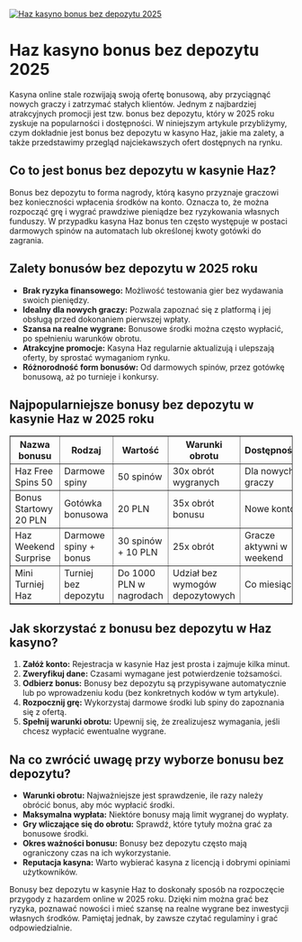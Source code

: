 [![Haz kasyno bonus bez depozytu 2025](https://123-caf.pages.dev/gitsignup.png)](https://vrmoo.ru/Bt82HjjY)

<h1>Haz kasyno bonus bez depozytu 2025</h1> <p>Kasyna online stale rozwijają swoją ofertę bonusową, aby przyciągnąć nowych graczy i zatrzymać stałych klientów. Jednym z najbardziej atrakcyjnych promocji jest tzw. bonus bez depozytu, który w 2025 roku zyskuje na popularności i dostępności. W niniejszym artykule przybliżymy, czym dokładnie jest bonus bez depozytu w kasyno Haz, jakie ma zalety, a także przedstawimy przegląd najciekawszych ofert dostępnych na rynku.</p>  <h2>Co to jest bonus bez depozytu w kasynie Haz?</h2> <p>Bonus bez depozytu to forma nagrody, którą kasyno przyznaje graczowi bez konieczności wpłacenia środków na konto. Oznacza to, że można rozpocząć grę i wygrać prawdziwe pieniądze bez ryzykowania własnych funduszy. W przypadku kasyna Haz bonus ten często występuje w postaci darmowych spinów na automatach lub określonej kwoty gotówki do zagrania.</p>  <h2>Zalety bonusów bez depozytu w 2025 roku</h2> <ul>   <li><strong>Brak ryzyka finansowego:</strong> Możliwość testowania gier bez wydawania swoich pieniędzy.</li>   <li><strong>Idealny dla nowych graczy:</strong> Pozwala zapoznać się z platformą i jej obsługą przed dokonaniem pierwszej wpłaty.</li>   <li><strong>Szansa na realne wygrane:</strong> Bonusowe środki można często wypłacić, po spełnieniu warunków obrotu.</li>   <li><strong>Atrakcyjne promocje:</strong> Kasyna Haz regularnie aktualizują i ulepszają oferty, by sprostać wymaganiom rynku.</li>   <li><strong>Różnorodność form bonusów:</strong> Od darmowych spinów, przez gotówkę bonusową, aż po turnieje i konkursy.</li> </ul>  <h2>Najpopularniejsze bonusy bez depozytu w kasynie Haz w 2025 roku</h2> <table border="1" cellpadding="8" cellspacing="0" style="border-collapse: collapse; width: 100%;">   <thead>     <tr>       <th>Nazwa bonusu</th>       <th>Rodzaj</th>       <th>Wartość</th>       <th>Warunki obrotu</th>       <th>Dostępność</th>     </tr>   </thead>   <tbody>     <tr>       <td>Haz Free Spins 50</td>       <td>Darmowe spiny</td>       <td>50 spinów</td>       <td>30x obrót wygranych</td>       <td>Dla nowych graczy</td>     </tr>     <tr>       <td>Bonus Startowy 20 PLN</td>       <td>Gotówka bonusowa</td>       <td>20 PLN</td>       <td>35x obrót bonusu</td>       <td>Nowe konto</td>     </tr>     <tr>       <td>Haz Weekend Surprise</td>       <td>Darmowe spiny + bonus</td>       <td>30 spinów + 10 PLN</td>       <td>25x obrót</td>       <td>Gracze aktywni w weekend</td>     </tr>     <tr>       <td>Mini Turniej Haz</td>       <td>Turniej bez depozytu</td>       <td>Do 1000 PLN w nagrodach</td>       <td>Udział bez wymogów depozytowych</td>       <td>Co miesiąc</td>     </tr>   </tbody> </table>  <h2>Jak skorzystać z bonusu bez depozytu w Haz kasyno?</h2> <ol>   <li><strong>Załóż konto:</strong> Rejestracja w kasynie Haz jest prosta i zajmuje kilka minut.</li>   <li><strong>Zweryfikuj dane:</strong> Czasami wymagane jest potwierdzenie tożsamości.</li>   <li><strong>Odbierz bonus:</strong> Bonusy bez depozytu są przypisywane automatycznie lub po wprowadzeniu kodu (bez konkretnych kodów w tym artykule).</li>   <li><strong>Rozpocznij grę:</strong> Wykorzystaj darmowe środki lub spiny do zapoznania się z ofertą.</li>   <li><strong>Spełnij warunki obrotu:</strong> Upewnij się, że zrealizujesz wymagania, jeśli chcesz wypłacić ewentualne wygrane.</li> </ol>  <h2>Na co zwrócić uwagę przy wyborze bonusu bez depozytu?</h2> <ul>   <li><strong>Warunki obrotu:</strong> Najważniejsze jest sprawdzenie, ile razy należy obrócić bonus, aby móc wypłacić środki.</li>   <li><strong>Maksymalna wypłata:</strong> Niektóre bonusy mają limit wygranej do wypłaty.</li>   <li><strong>Gry wliczające się do obrotu:</strong> Sprawdź, które tytuły można grać za bonusowe środki.</li>   <li><strong>Okres ważności bonusu:</strong> Bonusy bez depozytu często mają ograniczony czas na ich wykorzystanie.</li>   <li><strong>Reputacja kasyna:</strong> Warto wybierać kasyna z licencją i dobrymi opiniami użytkowników.</li> </ul>  <p>Bonusy bez depozytu w kasynie Haz to doskonały sposób na rozpoczęcie przygody z hazardem online w 2025 roku. Dzięki nim można grać bez ryzyka, poznawać nowości i mieć szansę na realne wygrane bez inwestycji własnych środków. Pamiętaj jednak, by zawsze czytać regulaminy i grać odpowiedzialnie.</p>